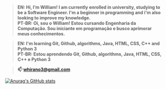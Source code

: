 >**EN:    Hi, I’m William! I am currently enrolled in university, studying to be a Software Engineer. I'm a beginner in programming and i'm also looking to improve my knowledge.** <br>
>**PT-BR: Oi, sou o William! Estou cursando Engenharia da Computação. Sou iniciante em programação e busco aprimorar meus conhecimentos.** 

>**EN:    I'm learning Git, Github, algorithms, Java, HTML, CSS, C++ and Python 3** <br>
>**PT-BR: Estou aprendendo Git, Github, algorithms, Java, HTML, CSS, C++ e Python 3**

>**📫 whirano3@gmail.com** 

[![Anurag's GitHub stats](https://github-readme-stats.vercel.app/api?username=whirano4&count_private=true&hide=issues,contribs,prs&show_icons=true&theme=algolia)](https://github.com/anuraghazra/github-readme-stats)
